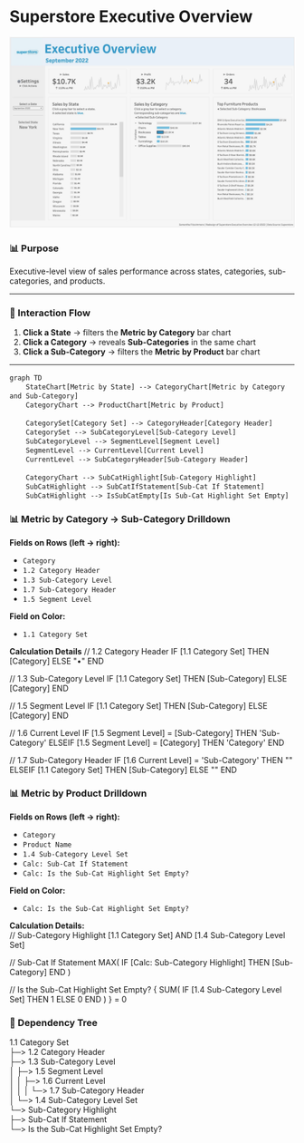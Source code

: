 # Superstore Executive Overview  

[![View Dashboard](https://raw.githubusercontent.com/SamaFitz/samafitz/main/images/Superstore%20Executive%20Overview.jpeg)](https://public.tableau.com/app/profile/samantha.fitzsimmons/viz/SuperstoreDashboardRedesign/ExecutiveOverview)

### 📊 Purpose  
Executive-level view of sales performance across states, categories, sub-categories, and products.  

---

### 🔄 Interaction Flow  

1. **Click a State** → filters the **Metric by Category** bar chart  
2. **Click a Category** → reveals **Sub-Categories** in the same chart  
3. **Click a Sub-Category** → filters the **Metric by Product** bar chart  

---

```mermaid
graph TD
    StateChart[Metric by State] --> CategoryChart[Metric by Category and Sub-Category]
    CategoryChart --> ProductChart[Metric by Product]

    CategorySet[Category Set] --> CategoryHeader[Category Header]
    CategorySet --> SubCategoryLevel[Sub-Category Level]
    SubCategoryLevel --> SegmentLevel[Segment Level]
    SegmentLevel --> CurrentLevel[Current Level]
    CurrentLevel --> SubCategoryHeader[Sub-Category Header]

    CategoryChart --> SubCatHighlight[Sub-Category Highlight]
    SubCatHighlight --> SubCatIfStatement[Sub-Cat If Statement]
    SubCatHighlight --> IsSubCatEmpty[Is Sub-Cat Highlight Set Empty]
```


### 📊 Metric by Category → Sub-Category Drilldown  

**Fields on Rows (left → right):**  

- `Category`  
- `1.2 Category Header`  
- `1.3 Sub-Category Level`  
- `1.7 Sub-Category Header`  
- `1.5 Segment Level`  

**Field on Color:**  

- `1.1 Category Set`

**Calculation Details**
// 1.2 Category Header
IF [1.1 Category Set] THEN [Category]
ELSE "•"
END

// 1.3 Sub-Category Level
IF [1.1 Category Set] THEN [Sub-Category]
ELSE [Category]
END

// 1.5 Segment Level
IF [1.1 Category Set] THEN [Sub-Category]
ELSE [Category]
END

// 1.6 Current Level
IF [1.5 Segment Level] = [Sub-Category] THEN 'Sub-Category'
ELSEIF [1.5 Segment Level] = [Category] THEN 'Category'
END

// 1.7 Sub-Category Header
IF [1.6 Current Level] = 'Sub-Category' THEN ""
ELSEIF [1.1 Category Set] THEN [Sub-Category]
ELSE ""
END


### 📊 Metric by Product Drilldown  

**Fields on Rows (left → right):**  

- `Category`  
- `Product Name`  
- `1.4 Sub-Category Level Set`  
- `Calc: Sub-Cat If Statement`  
- `Calc: Is the Sub-Cat Highlight Set Empty?`  

**Field on Color:**  

- `Calc: Is the Sub-Cat Highlight Set Empty?`  

**Calculation Details:**  
// Sub-Category Highlight
[1.1 Category Set] AND [1.4 Sub-Category Level Set]

// Sub-Cat If Statement
MAX(
  IF [Calc: Sub-Category Highlight] THEN [Sub-Category] END
)

// Is the Sub-Cat Highlight Set Empty?
{ SUM(
    IF [1.4 Sub-Category Level Set] THEN 1 ELSE 0 END
  )
} = 0


### 🌴 Dependency Tree  

1.1 Category Set  
 ├─> 1.2 Category Header  
 ├─> 1.3 Sub-Category Level  
 │    ├─> 1.5 Segment Level  
 │    │    ├─> 1.6 Current Level  
 │    │    │    └─> 1.7 Sub-Category Header  
 │    └─> 1.4 Sub-Category Level Set  
 └─> Sub-Category Highlight  
      ├─> Sub-Cat If Statement  
      └─> Is the Sub-Cat Highlight Set Empty?








